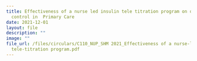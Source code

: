```yaml
---
title: Effectiveness of a nurse led insulin tele titration program on diabetes
  control in  Primary Care
date: 2021-12-01
layout: file
description: ""
image: ""
file_url: /files/circulars/C110_NUP_SHM 2021_Effectiveness of a nurse-led insulin
  tele-titration program.pdf
---
```

